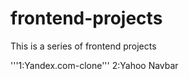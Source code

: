 # frontend-projects

This is a series of frontend projects 

'''1:Yandex.com-clone'''
2:Yahoo Navbar
